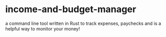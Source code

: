 # income-and-budget-manager
a command line tool written in Rust to track expenses, paychecks and is a helpful way to monitor your money!
